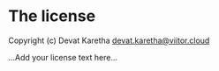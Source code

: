 # The license

Copyright (c) Devat Karetha <devat.karetha@viitor.cloud>

...Add your license text here...